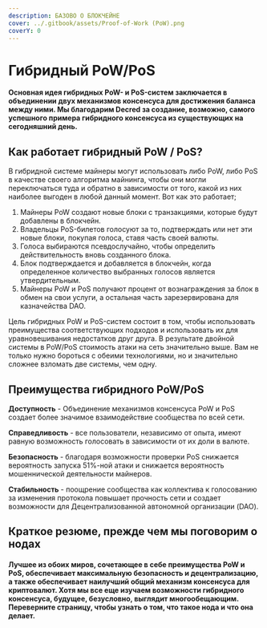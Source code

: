 ```yaml
---
description: БАЗОВО О БЛОКЧЕЙНЕ
cover: ../.gitbook/assets/Proof-of-Work (PoW).png
coverY: 0
---
```


# Гибридный PoW/PoS

**Основная идея гибридных PoW- и PoS-систем заключается в объединении двух механизмов консенсуса для достижения баланса между ними. Мы благодарим Decred за создание, возможно, самого успешного примера гибридного консенсуса из существующих на сегодняшний день.**

## Как работает гибридный PoW / PoS?

В гибридной системе майнеры могут использовать либо PoW, либо PoS в качестве своего алгоритма майнинга, чтобы они могли переключаться туда и обратно в зависимости от того, какой из них наиболее выгоден в любой данный момент. Вот как это работает;

1. Майнеры PoW создают новые блоки с транзакциями, которые будут добавлены в блокчейн.
2. Владельцы PoS-билетов голосуют за то, подтверждать или нет эти новые блоки, покупая голоса, ставя часть своей валюты.
3. Голоса выбираются псевдослучайно, чтобы определить действительность вновь созданного блока.
4. Блок подтверждается и добавляется в блокчейн, когда определенное количество выбранных голосов является утвердительным.
5. Майнеры PoW и PoS получают процент от вознаграждения за блок в обмен на свои услуги, а остальная часть зарезервирована для казначейства DAO.

Цель гибридных PoW и PoS-систем состоит в том, чтобы использовать преимущества соответствующих подходов и использовать их для уравновешивания недостатков друг друга. В результате двойной системы в PoW/PoS стоимость атаки на сеть значительно выше. Вам не только нужно бороться с обеими технологиями, но и значительно сложнее взломать две системы, чем одну.

## Преимущества гибридного PoW/PoS

**Доступность** - Объединение механизмов консенсуса PoW и PoS создает более значимое взаимодействие сообщества по всей сети.

**Справедливость** - все пользователи, независимо от опыта, имеют равную возможность голосовать в зависимости от их доли в валюте.

**Безопасность** - благодаря возможности проверки PoS снижается вероятность запуска 51%-ной атаки и снижается вероятность мошеннической деятельности майнеров.

**Стабильность** - поощрение сообщества как коллектива к голосованию за изменения протокола повышает прочность сети и создает возможности для Децентрализованной автономной организации (DAO).

## Краткое резюме, прежде чем мы поговорим о нодах

#### Лучшее из обоих миров, сочетающее в себе преимущества PoW и PoS, обеспечивает максимальную безопасность и децентрализацию, а также обеспечивает наилучший общий механизм консенсуса для криптовалют. Хотя мы все еще изучаем возможности гибридного консенсуса, будущее, безусловно, выглядит многообещающим. Переверните страницу, чтобы узнать о том, что такое нода и что она делает.
